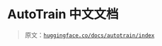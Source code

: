 # AutoTrain 中文文档

> 原文：[`huggingface.co/docs/autotrain/index`](https://huggingface.co/docs/autotrain/index)
